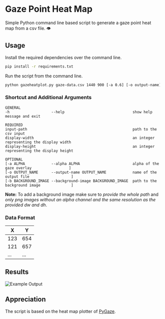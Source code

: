 # Gaze Point Heat Map
Simple Python command line based script to generate a gaze point heat map from a csv file. 👁️

## Usage
Install the required dependencies over the command line.
```bash
pip install -r requirements.txt
```

Run the script from the command line.
```bash  
python gazeheatplot.py gaze-data.csv 1440 900 [-a 0.6] [-o output-name] [-b /Users/Me/background.png]
``` 

### Shortcut and Additional Arguments

```
GENERAL
-h                   --help                               show help message and exit

REQUIRED
input-path                                                path to the csv input
display-width                                             an integer representing the display width
display-height                                            an integer representing the display height

OPTIONAL
[-a ALPHA            --alpha ALPHA                        alpha of the gaze overlay                 ]
[-o OUTPUT_NAME      --output-name OUTPUT_NAME            name of the output file                   ]
[-b BACKGROUND_IMAGE --background-image BACKGROUND_IMAGE  path to the background image              ]
```
**Note:** To add a background image make sure to *provide the whole path* and *only png images without an alpha channel and the same resolution as the provided dw and dh*.

### Data Format
|     X         |        Y      |
| ------------- | ------------- |
|     123       |      654      |
|     121       |      657      |
|     ...       |      ...      |

## Results
![Example Output](https://github.com/r0ehre/GazeHeatPlot/blob/master/Example%20Output/output.png)

 ## Appreciation
 The script is based on the heat map plotter of [PyGaze](http://www.pygaze.org).
